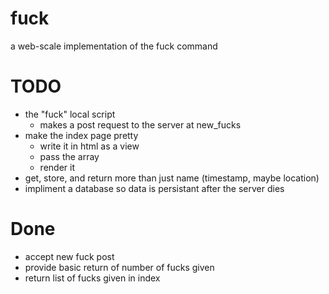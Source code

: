 # fuck

a web-scale implementation of the fuck command


# TODO

* the "fuck" local script
	* makes a post request to the server at new_fucks
* make the index page pretty
	* write it in html as a view
	* pass the array
	* render it
* get, store, and return more than just name (timestamp, maybe location)
* impliment a database so data is persistant after the server dies

# Done

* accept new fuck post
* provide basic return of number of fucks given
* return list of fucks given in index
